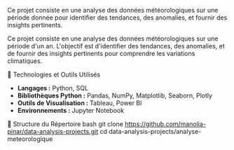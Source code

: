 Ce projet consiste en une analyse des données météorologiques sur une période donnée pour identifier des tendances, des anomalies, et fournir des insights pertinents.

Ce projet consiste en une analyse des données météorologiques sur une période d'un an. L'objectif est d'identifier des tendances, des anomalies, et de fournir des insights pertinents pour comprendre les variations climatiques.

🔧 Technologies et Outils Utilisés

- **Langages :** Python, SQL
- **Bibliothèques Python :** Pandas, NumPy, Matplotlib, Seaborn, Plotly
- **Outils de Visualisation :** Tableau, Power BI
- **Environnements :** Jupyter Notebook

📁 Structure du Répertoire
bash
git clone https://github.com/manolia-pinar/data-analysis-projects.git
cd data-analysis-projects/analyse-meteorologique

